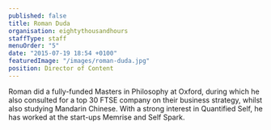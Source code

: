 ```yaml
---
published: false
title: Roman Duda
organisation: eightythousandhours
staffType: staff
menuOrder: "5"
date: "2015-07-19 18:54 +0100"
featuredImage: "/images/roman-duda.jpg"
position: Director of Content
---
```


Roman did a fully-funded Masters in Philosophy at Oxford, during which he also consulted for a top 30 FTSE company on their business strategy, whilst also studying Mandarin Chinese. With a strong interest in Quantified Self, he has worked at the start-ups Memrise and Self Spark.
